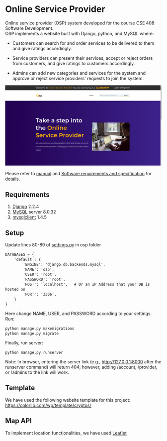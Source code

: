 # Online Service Provider

Online service provider (OSP) system developed for the course CSE 408: Software Development.\
OSP implements a website built with Django, python, and MySQL where:
* Customers can search for and order services to be delivered to them and give ratings accordingly.

* Service providers can present their services, accept or reject orders from customers, and give ratings to customers accordingly.

* Admins can add new categories and services for the system and approve or reject service providers' requests to join the system.

![](img.png)

Please refer to [manual](Documentation/User_Manual_and_Use_Case.pdf) and [Software requirements and specification](Documentation/Software_Requirements_Specification_ISD.pdf) for details.

## Requirements

1. [Django](https://www.djangoproject.com/) 2.2.4
1. [MySQL](https://dev.mysql.com/downloads/mysql/) server 8.0.32
1. [mysqlclient](https://pypi.org/project/mysqlclient/) 1.4.5

## Setup

Update lines 80-89 of [settings.py](osp/settings.py) in osp folder
```
DATABASES = {
    'default': {
        'ENGINE': 'django.db.backends.mysql', 
        'NAME': 'osp',
        'USER': 'root',
        'PASSWORD': 'root',
        'HOST': 'localhost',   # Or an IP Address that your DB is hosted on
        'PORT': '3306',
    }
}
```
Here change NAME, USER, and PASSWORD according to your settings.\
Run:
```
python manage.py makemigrations
python manage.py migrate
```
Finally, run server:
```
python manage.py runserver
```
Note: In browser, entering the server link (e.g., http://127.0.0.1:8000 after the runserver command) will return 404; however, adding /account, /provider, or /admins to the link will work.

## Template

We have used the following website template for this project:\
https://colorlib.com/wp/template/cryptos/

## Map API

To implement location functionalities, we have used [Leaflet](https://leafletjs.com/)